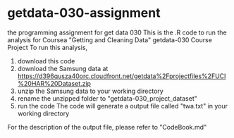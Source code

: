 # getdata-030-assignment
the programming assignment for get data 030
This is the .R code to run the analysis for Coursea "Getting and Cleaning Data" getdata-030 Course Project
To run this analysis, 
1. download this code
2. download the Samsung data at <https://d396qusza40orc.cloudfront.net/getdata%2Fprojectfiles%2FUCI%20HAR%20Dataset.zip>
3. unzip the Samsung data to your working directory
4. rename the unzipped folder to "getdata-030_project_dataset"
5. run the code
The code will generate a output file called "twa.txt" in your working directory

For the description of the output file, please refer to "CodeBook.md"



